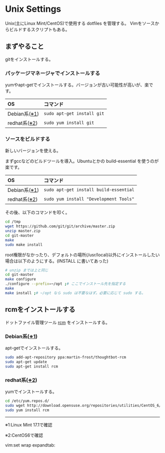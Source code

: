# Unix Settings
Unix(主にLinux Mint/CentOS)で使用する dotfiles を管理する。
Vimをソースからビルドするスクリプトもある。

## まずやること
gitをインストールする。

### パッケージマネージャでインストールする
yumやapt-getでインストールする。バージョンが古い可能性が高いが、楽です。

| OS                       | コマンド                   |
|:-------------------------|:---------------------------|
| Debian系([※1](#debian)) | `sudo apt-get install git` |
| redhat系([※2](#redhat)) | `sudo yum install git`     |

### ソースをビルドする
新しいバージョンを使える。

まずgccなどのビルドツールを導入。Ubuntuとかの build-essential を使うのが楽です。

| OS                       | コマンド                               |
|:-------------------------|:---------------------------------------|
| Debian系([※1](#debian)) | `sudo apt-get install build-essential` |
| redhat系([※2](#redhat)) | `sudo yum install "Development Tools"` |

その後、以下のコマンドを叩く。

```sh
cd /tmp
wget https://github.com/git/git/archive/master.zip
unzip master.zip
cd git-master
make
sudo make install
```

root権限がなかったり、デフォルトの場所(/usr/local)以外にインストールしたい場合は以下のようにする。(INSTALL に書いてあった)
```sh
# unzip までは上と同じ
cd git-master
make configure
./configure --prefix=~/opt ;# ここでインストール先を指定する
make
make install ;# ~/opt なら sudo は不要なはず。必要に応じて sudo する。
```

## rcmをインストールする
ドットファイル管理ツール [rcm](https://github.com/thoughtbot/rcm) をインストールする。

### Debian系([※1](#debian))
apt-getでインストールする。

```sh
sudo add-apt-repository ppa:martin-frost/thoughtbot-rcm
sudo apt-get update
sudo apt-get install rcm
```

### redhat系([※2](#redhat))
yumでインストールする。

```sh
cd /etc/yum.repos.d/
sudo wget http://download.opensuse.org/repositories/utilities/CentOS_6/utilities.repo
sudo yum install rcm
```

* * *
<a name="debian">※1</a>:Linux Mint 17.1で確認

<a name="redhat">※2</a>:CentOS6で確認

vim:set wrap expandtab:
